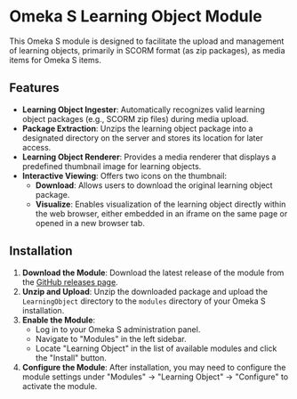 # Omeka S Learning Object Module

This Omeka S module is designed to facilitate the upload and management of learning objects, primarily in SCORM format (as zip packages), as media items for Omeka S items.

## Features

- **Learning Object Ingester**: Automatically recognizes valid learning object packages (e.g., SCORM zip files) during media upload.
- **Package Extraction**: Unzips the learning object package into a designated directory on the server and stores its location for later access.
- **Learning Object Renderer**: Provides a media renderer that displays a predefined thumbnail image for learning objects.
- **Interactive Viewing**: Offers two icons on the thumbnail:
    - **Download**: Allows users to download the original learning object package.
    - **Visualize**: Enables visualization of the learning object directly within the web browser, either embedded in an iframe on the same page or opened in a new browser tab.

## Installation

1.  **Download the Module**: Download the latest release of the module from the [GitHub releases page](https://github.com/ateeducacion/OmekaS-LearningObject/releases).
2.  **Unzip and Upload**: Unzip the downloaded package and upload the `LearningObject` directory to the `modules` directory of your Omeka S installation.
3.  **Enable the Module**:
    *   Log in to your Omeka S administration panel.
    *   Navigate to "Modules" in the left sidebar.
    *   Locate "Learning Object" in the list of available modules and click the "Install" button.
4.  **Configure the Module**: After installation, you may need to configure the module settings under "Modules" -> "Learning Object" -> "Configure" to activate the module.
